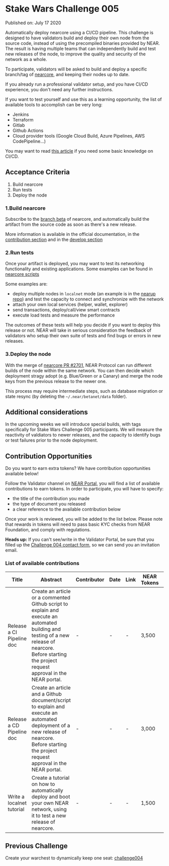 # Stake Wars Challenge 005
Published on: July 17 2020

Automatically deploy nearcore using a CI/CD pipeline.
This challenge is designed to have validators build and deploy their own node from the source code, instead of using the precompiled binaries provided by NEAR. The result is having multiple teams that can independently build and test new releases of the node, to improve the quality and security of the network as a whole.

To participate, validators will be asked to build and deploy a specific branch/tag of [nearcore](https://github.com/nearprotocol/nearcore), and keeping their nodes up to date. 

If you already run a professional validator setup, and you have CI/CD experience, you don't need any further instructions.

If you want to test yourself and use this as a learning opportunity, the list of available tools to accomplish can be very long:
- Jenkins
- Terraform
- Gitlab
- Github Actions
- Cloud provider tools (Google Cloud Build, Azure Pipelines, AWS CodePipeline...)

You may want to read [this article](https://hackernoon.com/understanding-the-basic-concepts-of-cicd-fw4k32s1) if you need some basic knowledge on CI/CD.

## Acceptance Criteria

1. Build nearcore
2. Run tests
3. Deploy the node

### 1.Build nearcore
Subscribe to the [branch beta](https://github.com/nearprotocol/nearcore/tree/beta) of nearcore, and automatically build the artifact from the source code as soon as there's a new release.

More information is available in the official documentation, in the [contribution section](https://docs.near.org/docs/contribution/nearcore) and in the [develop section](https://docs.near.org/docs/local-setup/running-testnet#compiling-and-running-official-node-without-docker)

### 2.Run tests
Once your artifact is deployed, you may want to test its networking functionality and existing applications. Some examples can be found in [nearcore scripts](https://github.com/nearprotocol/nearcore/tree/beta/scripts)

Some examples are:
- deploy multiple nodes in `localnet` mode (an example is in the [nearup repo](https://github.com/near/nearup#spawn-local-network)) and test the capacity to connect and synchronize with the network
- attach your own local services (helper, wallet, explorer)
- send transactions, deploy/call/view smart contracts
- execute load tests and measure the performance

The outcomes of these tests will help you decide if you want to deploy this release or not. NEAR will take in serious consideration the feedback of validators who setup their own suite of tests and find bugs or errors in new releases.

### 3.Deploy the node
With the merge of [nearcore PR #2701](https://github.com/nearprotocol/nearcore/pull/2701), NEAR Protocol can run different builds of the node within the same network. You can then decide which deployment stragy adopt (e.g. Blue/Green or a Canary) and merge the node keys from the previous release to the newer one.

This process may require intermediate steps, such as database migration or state resync (by deleting the `~/.near/betanet/data` folder).

## Additional considerations
In the upcoming weeks we will introduce special builds, with tags specifically for Stake Wars Challenge 005 participants. We will measure the reactivity of valdiators to newer releases, and the capacity to identify bugs or test failures prior to the node deployment.


## Contribution Opportunities

Do you want to earn extra tokens? We have contribution opportunities available below! 

Follow the Validator channel on [NEAR Portal](https://portal.near.org/topic/validator), you will find a list of available contributions to earn tokens. In order to participate, you will have to specify:
- the title of the contribution you made
- the type of document you released
- a clear reference to the available contribution below

Once your work is reviewed, you will be added to the list below. Please note that rewards in tokens will need to pass basic KYC checks from NEAR Foundation, and comply with regulations.

**Heads up:** If you can't see/write in the Validator Portal, be sure that you filled up the [Challenge 004 contact form](https://nearprotocol1001.typeform.com/to/x4Bval), so we can send you an invitation email.

### List of available contributions

| Title | Abstract                    | Contributor |  Date  | Link | NEAR Tokens | Maintenance | Language |
| -------- | ------------------------------ | ----------- | ------ | ---- | ----------- | --- | ---- |
| Release a CI Pipeline doc | Create an article or a commented Github script to explain and execute an automated building and testing of a new release of nearcore. Before starting the project request approval in the NEAR portal. | - | - | - | 3,500 | 15% | - |
| Release a CD Pipeline doc | Create an article and a Github document/script to explain and execute an automated deployment of a new release of nearcore. Before starting the project request approval in the NEAR portal. | - | - | - | 3,000 | 15% | - |
| Write a localnet tutorial | Create a tutorial on how to automatically deploy and boot your own NEAR network, using it to test a new release of nearcore. | - | - | - | 1,500 | 10% | - |

## Previous Challenge
Create your warchest to dynamically keep one seat: [challenge004](challenge004.md)

